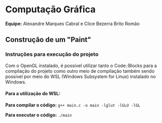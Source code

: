# Computação Gráfica

**Equipe:** Alexandre Marques Cabral e Clice Bezerra Brito Romão

## Construção de um "Paint"

### Instruções para execução do projeto

Com o OpenGL instalado, é possível utilizar tanto o Code::Blocks para a compilação do projeto como outro meio de compilação também sendo possível por meio do WSL (Windows Subsystem for Linux) instalado no Windows.

#### Para a utilização do WSL:
**Para compilar o código:**
`g++ main.c -o main -lglut -lGLU -lGL`

**Para executar o código:**
`./main`